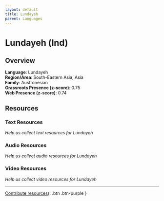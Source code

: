 ```yaml
---
layout: default
title: Lundayeh
parent: Languages
---
```


# Lundayeh (lnd)

## Overview

**Language**: Lundayeh  
**Region/Area**: South-Eastern Asia, Asia  
**Family**: Austronesian  
**Grassroots Presence (z-score)**: 0.75  
**Web Presence (z-score)**: 0.74  

## Resources

### Text Resources
*Help us collect text resources for Lundayeh*

### Audio Resources
*Help us collect audio resources for Lundayeh*

### Video Resources
*Help us collect video resources for Lundayeh*

---

[Contribute resources](https://forms.office.com/e/1SfLJx3u1r){: .btn .btn-purple }

